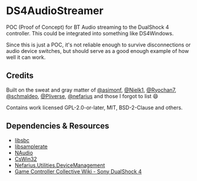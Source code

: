 # DS4AudioStreamer

POC (Proof of Concept) for BT Audio streaming to the DualShock 4 controller. This could be integrated into something
like DS4Windows.

Since this is just a POC, it's not reliable enough to survive disconnections or audio device switches, but should serve
as a good enough example of how well it can work.

## Credits

Built on the sweat and gray matter
of [@asimonf](https://github.com/asimonf), [@Nielk1](https://github.com/Nielk1), 
[@Ryochan7](https://github.com/Ryochan7), [@schmaldeo](https://github.com/schmaldeo), 
[@Pliverse](https://github.com/Pliverse), [@nefarius](https://github.com/) 
and those I forgot to list 😄

Contains work licensed GPL-2.0-or-later, MIT, BSD-2-Clause and others.

## Dependencies & Resources

- [libsbc](https://github.com/nefarius/libsbc)
- [libsamplerate](https://github.com/libsndfile/libsamplerate)
- [NAudio](https://github.com/naudio/NAudio)
- [CsWin32](https://github.com/microsoft/CsWin32)
- [Nefarius.Utilities.DeviceManagement](https://github.com/nefarius/Nefarius.Utilities.DeviceManagement)
- [Game Controller Collective Wiki - Sony DualShock 4](https://controllers.fandom.com/wiki/Sony_DualShock_4)
